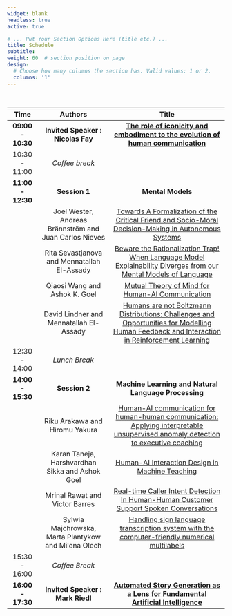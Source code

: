 ```yaml
---
widget: blank
headless: true
active: true

# ... Put Your Section Options Here (title etc.) ...
title: Schedule
subtitle:
weight: 60  # section position on page
design:
  # Choose how many columns the section has. Valid values: 1 or 2.
  columns: '1'
---
```

<br/>

| Time | Authors | Title| 
|:----:|:---------:|:------:|
| **09:00 - 10:30** | **Invited Speaker : Nicolas Fay** | **[The role of iconicity and embodiment to the evolution of human communication](author/nicolas-fay)** |
| 10:30 - 11:00 | *Coffee	break*|  |
| **11:00 - 12:30** | **Session 1** | **Mental Models** |
|  | Joel Wester, Andreas Brännström and Juan Carlos Nieves	| [Towards A Formalization of the Critical Friend and Socio-Moral Decision-Making in Autonomous Systems](/uploads/CHAI-22_paper_2915.pdf)  | 
|  | Rita Sevastjanova and Mennatallah El-Assady | [Beware the Rationalization Trap! When Language Model Explainability Diverges from our Mental Models of Language](/uploads/CHAI-22_paper_8110.pdf) | 
|  | Qiaosi Wang and Ashok K. Goel | [Mutual Theory of Mind for Human-AI Communication](/uploads/CHAI-22_paper_9163.pdf) |
|  | David Lindner and Mennatallah El-Assady | [Humans are not Boltzmann Distributions: Challenges and Opportunities for Modelling Human Feedback and Interaction in Reinforcement Learning](/uploads/CHAI-22_paper_9727.pdf) | 
| 12:30 - 14:00 |	*Lunch Break*	| |
| **14:00 - 15:30** | **Session 2** | **Machine Learning and Natural Language Processing**
| | Riku Arakawa and Hiromu Yakura | [Human-AI communication for human-human communication: Applying interpretable unsupervised anomaly detection to executive coaching](/uploads/CHAI-22_paper_1426.pdf) |
| | Karan Taneja, Harshvardhan Sikka and Ashok Goel | [Human-AI Interaction Design in Machine Teaching](/uploads/CHAI-22_paper_1887.pdf) |
| | Mrinal Rawat and Victor Barres | [Real-time Caller Intent Detection In Human-Human Customer Support Spoken Conversations](/uploads/CHAI-22_paper_3352.pdf)|
| | Sylwia Majchrowska, Marta Plantykow and Milena Olech | [Handling sign language transcription system with the computer-friendly numerical multilabels](/uploads/CHAI-22_paper_8908.pdf) | 
| 15:30 - 16:00	| *Coffee Break*	| |
| **16:00 - 17:30**	|  **Invited Speaker : Mark Riedl** | **[Automated Story Generation as a Lens for Fundamental Artificial Intelligence](author/mark-riedl)** |
